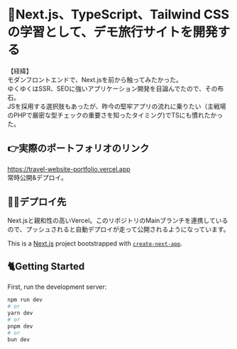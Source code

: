 # 📝Next.js、TypeScript、Tailwind CSS の学習として、デモ旅行サイトを開発する
【経緯】  
モダンフロントエンドで、Next.jsを前から触ってみたかった。  
ゆくゆくはSSR、SEOに強いアプリケーション開発を目論んでたので、その布石。  
JSを採用する選択肢もあったが、昨今の堅牢アプリの流れに乗りたい（主戦場のPHPで厳密な型チェックの重要さを知ったタイミング)でTSにも慣れたかった。

## 👉実際のポートフォリオのリンク
https://travel-website-portfolio.vercel.app  
常時公開&デプロイ。
## 🧑‍💻デプロイ先
Next.jsと親和性の高いVercel。このリポジトリのMainブランチを連携しているので、プッシュされると自動デプロイが走って公開されるようになっています。

This is a [Next.js](https://nextjs.org/) project bootstrapped with [`create-next-app`](https://github.com/vercel/next.js/tree/canary/packages/create-next-app).

## 🐈Getting Started

First, run the development server:

```bash
npm run dev
# or
yarn dev
# or
pnpm dev
# or
bun dev
```
